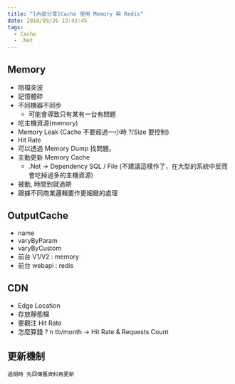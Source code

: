 ```yaml
---
title: "[內部分享]Cache 使用 Memory 與 Redis"
date: 2018/09/26 13:43:45
tags:
  - Cache
  - .Net
---
```


## Memory

- 阻檔突波
- 記憶體碎
- 不同機器不同步
  - 可能會導致只有某有一台有問題
- 吃主機資源(memory)
- Memory Leak (Cache 不要超過一小時 ?/Size 要控制)
- Hit Rate
- 可以透過 Memory Dump 找問題。
- 主動更新 Memory Cache
  - .Net → Dependency SQL / File (不建議這樣作了，在大型的系統中反而會吃掉過多的主機資源)
- 被動, 時間到就過期
- 跟據不同商業邏輯要作更細緻的處理

## OutputCache

- name
- varyByParam
- varyByCustom
- 前台 V1/V2 : memory
- 前台 webapi : redis

## CDN

- Edge Location
- 存放靜態檔
- 要觀注 Hit Rate
- 怎麼算錢 ? n tb/month → Hit Rate & Requests Count

## 更新機制

    過期時 先回傳舊資料再更新
